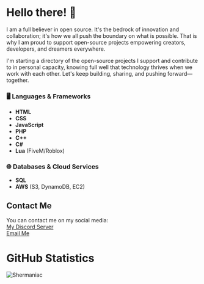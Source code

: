 # Hello there! 👋

I am a full believer in open source. It's the bedrock of innovation and collaboration; it's how we all push the boundary on what is possible. That is why I am proud to support open-source projects empowering creators, developers, and dreamers everywhere.

I'm starting a directory of the open-source projects I support and contribute to in personal capacity, knowing full well that technology thrives when we work with each other. Let's keep building, sharing, and pushing forward—together.


### 🖥️ **Languages & Frameworks**
- **HTML**  
- **CSS**  
- **JavaScript**  
- **PHP**  
- **C++**  
- **C#**  
- **Lua** (FiveM/Roblox)

### 🌐 **Databases & Cloud Services**
- **SQL**  
- **AWS** (S3, DynamoDB, EC2)

## Contact Me
You can contact me on my social media:<br>
[My Discord Server](https://discord.gg/2PX8FvV6P4)<br>
[Email Me](mailto:shermaniac.business@gmail.com)

# GitHub Statistics

![Shermaniac](https://github-readme-stats.vercel.app/api?username=Shermaniac&show_icons=true&theme=algolia)
